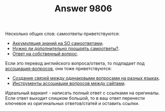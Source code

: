 ﻿---
title: "Answer 9806"
se.owner.user_id: 15479
se.owner.display_name: "Suvitruf says Reinstate Monica"
se.owner.link: "https://ru.meta.stackoverflow.com/users/15479/suvitruf-says-reinstate-monica"
se.answer_id: 9806
se.question_id: 9805
se.post_type: answer
se.score: 11
se.is_accepted: True
---
<p>Несколько общих слов: самоответы приветствуются:</p>

<ul>
<li><a href="https://ru.meta.stackoverflow.com/q/6300/15479">Аккумуляция знаний на SO самоответами</a>.</li>
<li><a href="https://ru.meta.stackoverflow.com/q/2393/15479">Нужно ли дополнительно поощрять самоответы?</a>.</li>
<li><a href="https://ru.meta.stackoverflow.com/q/3542/15479">Ответ на собственный вопрос</a>.</li>
</ul>

<p>Если это перевод английского вопроса/ответа, то подпадает под <a href="/questions/tagged/%d0%b0%d1%81%d1%81%d0%be%d1%86%d0%b8%d0%b0%d1%86%d0%b8%d1%8f-%d0%b2%d0%be%d0%bf%d1%80%d0%be%d1%81%d0%be%d0%b2" class="post-tag" title="показать вопросы с меткой [ассоциация-вопросов]" rel="tag">ассоциация-вопросов</a>, они тоже приветствуются:</p>

<ul>
<li><a href="https://ru.meta.stackoverflow.com/q/431/15479">Создание связей между одинаковыми вопросами на разных языках</a>.</li>
<li><a href="https://ru.meta.stackoverflow.com/q/4857/15479">Инструменты ассоциации вопросов между сайтами</a>.</li>
</ul>

<p>Идеальный вариант - написать полный ответ с ссылками на оригиналы. Если ответ выходит слишком большой, то в ваш ответ перенести ключевое из оригинальных ответов/статей и оставить ссылки.</p>
